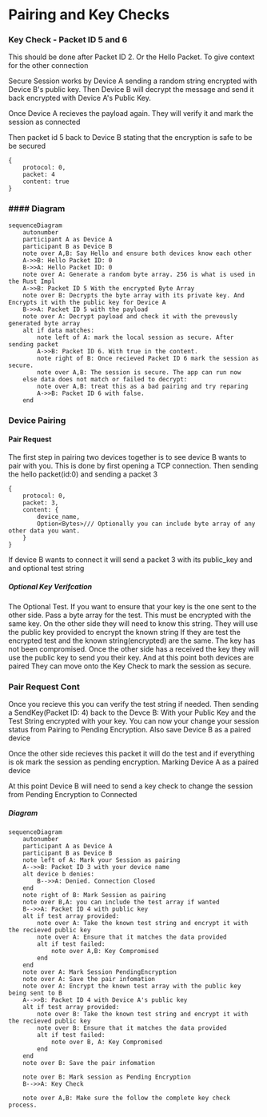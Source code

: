 # Pairing and Key Checks

### Key Check - Packet ID 5 and 6

This should be done after Packet ID 2. Or the Hello Packet. To give context for the other connection

Secure Session works by Device A sending a random string encrypted with Device B's public key.  Then Device B will decrypt the message and send it back encrypted with Device A's Public Key.  

Once Device A recieves the payload again. They will verify it and mark the session as connected

Then packet id 5 back to Device B stating that the encryption is safe to be be secured

```json5
{
    protocol: 0,
    packet: 4
    content: true
}
```

### #### Diagram

```mermaid
sequenceDiagram
    autonumber
    participant A as Device A
    participant B as Device B
    note over A,B: Say Hello and ensure both devices know each other 
    A->>B: Hello Packet ID: 0
    B->>A: Hello Packet ID: 0
    note over A: Generate a random byte array. 256 is what is used in the Rust Impl
    A->>B: Packet ID 5 With the encrypted Byte Array
    note over B: Decrypts the byte array with its private key. And Encrypts it with the public key for Device A
    B->>A: Packet ID 5 with the payload
    note over A: Decrypt payload and check it with the prevously generated byte array
    alt if data matches:
        note left of A: mark the local session as secure. After sending packet
        A->>B: Packet ID 6. With true in the content.
        note right of B: Once recieved Packet ID 6 mark the session as secure. 
        note over A,B: The session is secure. The app can run now
    else data does not match or failed to decrypt:
        note over A,B: treat this as a bad pairing and try reparing
        A->>B: Packet ID 6 with false.
    end
```

### Device Pairing

#### Pair Request

The first step in pairing two devices together is to see device B wants to pair with you. This is done by first opening a TCP connection. Then sending the hello packet(id:0) and sending a packet 3

```json5
{
    protocol: 0,
    packet: 3,
    content: {
        device_name,
        Option<Bytes>/// Optionally you can include byte array of any other data you want. 
    }
}
```

If device B wants to connect it will send a packet 3 with its public_key and and optional test string

##### Optional Key Verifcation

The Optional Test. If you want to ensure that your key is the one sent to the other side. Pass a byte array for the test. This must be encrypted with the same key. On the other side they will need to know this string. They will use the public key provided to encrypt the known string If they are test the encrypted test and the known string(encrypted) are the same. The key has not been compromised.
Once the other side has a received the key they will use the public key to send you their key. And at this point both devices are paired They can move onto the Key Check to mark the session as secure.

### Pair Request Cont

Once you recieve this you can verify the test string if needed. Then sending a SendKey(Packet ID: 4) back to the Devce B: With your Public Key and the Test String encrypted with your key. You can now your change your session status from Pairing to Pending Encryption. Also save Device B as a paired device

Once the other side recieves this packet it will do the test and if everything is ok mark the session as pending encryption. Marking Device A as a paired device

At this point Device B will need to send a key check to change the session from Pending Encryption to Connected

##### Diagram

```mermaid
sequenceDiagram
    autonumber
    participant A as Device A
    participant B as Device B
    note left of A: Mark your Session as pairing
    A-->>B: Packet ID 3 with your device name
    alt device b denies:
        B-->>A: Denied. Connection Closed
    end
    note right of B: Mark Session as pairing
    note over B,A: you can include the test array if wanted
    B-->>A: Packet ID 4 with public key
    alt if test array provided:
        note over A: Take the known test string and encrypt it with the recieved public key
        note over A: Ensure that it matches the data provided
        alt if test failed:
            note over A,B: Key Compromised
        end
    end
    note over A: Mark Session PendingEncryption
    note over A: Save the pair infomation
    note over A: Encrypt the known test array with the public key being sent to B
    A-->>B: Packet ID 4 with Device A's public key
    alt if test array provided:
        note over B: Take the known test string and encrypt it with the recieved public key
        note over B: Ensure that it matches the data provided
        alt if test failed:
            note over B, A: Key Compromised
        end
    end
    note over B: Save the pair infomation

    note over B: Mark session as Pending Encryption 
    B-->>A: Key Check

    note over A,B: Make sure the follow the complete key check process. 
```
